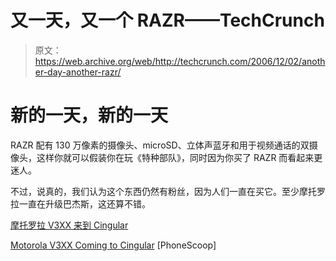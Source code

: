 # 又一天，又一个 RAZR——TechCrunch

> 原文：<https://web.archive.org/web/http://techcrunch.com/2006/12/02/another-day-another-razr/>

# 新的一天，新的一天

RAZR 配有 130 万像素的摄像头、microSD、立体声蓝牙和用于视频通话的双摄像头，这样你就可以假装你在玩《特种部队》，同时因为你买了 RAZR 而看起来更迷人。

不过，说真的，我们认为这个东西仍然有粉丝，因为人们一直在买它。至少摩托罗拉一直在升级巴杰斯，这还算不错。

[摩托罗拉 V3XX 来到 Cingular](https://web.archive.org/web/20201130084757/http://www.phonescoop.com/phones/fcc_query.php?gc=IHD&pc=T56GN1)

[Motorola V3XX Coming to Cingular](https://web.archive.org/web/20201130084757/http://www.phonescoop.com/phones/fcc_query.php?gc=IHD&pc=T56GN1) [PhoneScoop]